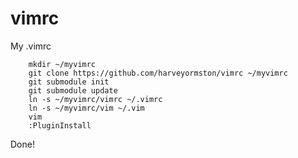 # vimrc
My .vimrc

        mkdir ~/myvimrc
        git clone https://github.com/harveyormston/vimrc ~/myvimrc
        git submodule init
        git submodule update
        ln -s ~/myvimrc/vimrc ~/.vimrc
        ln -s ~/myvimrc/vim ~/.vim
        vim
        :PluginInstall
Done!
